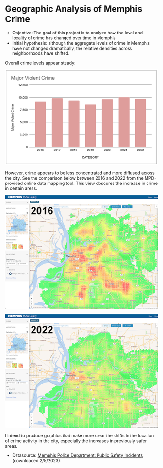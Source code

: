 # Geographic Analysis of Memphis Crime
- Objective: The goal of this project is to analyze how the level and locality of crime has changed over time in Memphis
- Initial hypothesis: although the aggregate levels of crime in Memphis have not changed dramatically, the relative densities across neighborhoods have shifted.

Overall crime levels appear steady:

![Violent Crime](readme_images/violent_crime.png)

However, crime appears to be less concentrated and more diffused across the city. See the 
comparison below between 2016 and 2022 from the MPD-provided online data mapping tool. This 
view obscures the increase in crime in certain areas.

![Crime 2016](readme_images/2016.png)

![Crime 2022](readme_images/2022.png)

I intend to produce graphics that make more clear the shifts in the location of crime activity 
in the city, especially the increases in previously safer areas.

- Datasource: [Memphis Police Department: Public Safety Incidents](https://memphisinternal.data.socrata.com/Public-Safety/Memphis-Police-Department-Public-Safety-Incidents/ybsi-jur4) (downloaded 2/5/2023)

